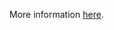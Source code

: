 More information [here](https://docs.prismacloud.io/en/enterprise-edition/policy-reference/aws-policies/public-policies/public-9).
